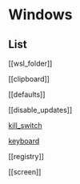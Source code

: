 # Windows

## List

[[wsl_folder]]

[[clipboard]]

[[defaults]]

[[disable_updates]]

[kill_switch](kill_switch.md)

[keyboard](os/windows/keyboard.md)

[[registry]]

[[screen]]
